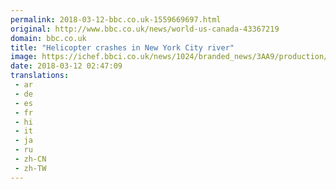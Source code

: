 ```yaml
---
permalink: 2018-03-12-bbc.co.uk-1559669697.html
original: http://www.bbc.co.uk/news/world-us-canada-43367219
domain: bbc.co.uk
title: "Helicopter crashes in New York City river"
image: https://ichef.bbci.co.uk/news/1024/branded_news/3AA9/production/_100371051_dyc7levv4aer_no.jpg
date: 2018-03-12 02:47:09
translations: 
 - ar
 - de
 - es
 - fr
 - hi
 - it
 - ja
 - ru
 - zh-CN
 - zh-TW
---
```


